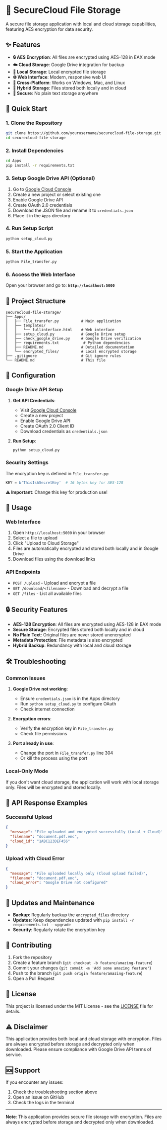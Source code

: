# 🔐 SecureCloud File Storage

A secure file storage application with local and cloud storage capabilities, featuring AES encryption for data security.

## ✨ Features

- **🔒 AES Encryption**: All files are encrypted using AES-128 in EAX mode
- **☁️ Cloud Storage**: Google Drive integration for backup
- **💾 Local Storage**: Local encrypted file storage
- **🌐 Web Interface**: Modern, responsive web UI
- **📱 Cross-Platform**: Works on Windows, Mac, and Linux
- **🔄 Hybrid Storage**: Files stored both locally and in cloud
- **🔐 Secure**: No plain text storage anywhere

## 🚀 Quick Start

### 1. Clone the Repository
```bash
git clone https://github.com/yourusername/securecloud-file-storage.git
cd securecloud-file-storage
```

### 2. Install Dependencies
```bash
cd Apps
pip install -r requirements.txt
```

### 3. Setup Google Drive API (Optional)
1. Go to [Google Cloud Console](https://console.cloud.google.com/)
2. Create a new project or select existing one
3. Enable Google Drive API
4. Create OAuth 2.0 credentials
5. Download the JSON file and rename it to `credentials.json`
6. Place it in the `Apps` directory

### 4. Run Setup Script
```bash
python setup_cloud.py
```

### 5. Start the Application
```bash
python File_transfer.py
```

### 6. Access the Web Interface
Open your browser and go to: **`http://localhost:5000`**

## 📁 Project Structure

```
securecloud-file-storage/
├── Apps/
│   ├── File_transfer.py          # Main application
│   ├── templates/
│   │   └── fullinterface.html    # Web interface
│   ├── setup_cloud.py            # Google Drive setup
│   ├── check_google_drive.py     # Google Drive verification
│   ├── requirements.txt           # Python dependencies
│   ├── README.md                 # Detailed documentation
│   └── encrypted_files/          # Local encrypted storage
├── .gitignore                    # Git ignore rules
└── README.md                     # This file
```

## 🔧 Configuration

### Google Drive API Setup

1. **Get API Credentials**:
   - Visit [Google Cloud Console](https://console.cloud.google.com/)
   - Create a new project
   - Enable Google Drive API
   - Create OAuth 2.0 Client ID
   - Download credentials as `credentials.json`

2. **Run Setup**:
   ```bash
   python setup_cloud.py
   ```

### Security Settings

The encryption key is defined in `File_transfer.py`:
```python
KEY = b'ThisIsASecretKey'  # 16 bytes key for AES-128
```

**⚠️ Important**: Change this key for production use!

## 🎯 Usage

### Web Interface

1. Open `http://localhost:5000` in your browser
2. Select a file to upload
3. Click "Upload to Cloud Storage"
4. Files are automatically encrypted and stored both locally and in Google Drive
5. Download files using the download links

### API Endpoints

- `POST /upload` - Upload and encrypt a file
- `GET /download/<filename>` - Download and decrypt a file
- `GET /files` - List all available files

## 🔒 Security Features

- **AES-128 Encryption**: All files are encrypted using AES-128 in EAX mode
- **Secure Storage**: Encrypted files stored both locally and in cloud
- **No Plain Text**: Original files are never stored unencrypted
- **Metadata Protection**: File metadata is also encrypted
- **Hybrid Backup**: Redundancy with local and cloud storage

## 🛠️ Troubleshooting

### Common Issues

1. **Google Drive not working**:
   - Ensure `credentials.json` is in the Apps directory
   - Run `python setup_cloud.py` to configure OAuth
   - Check internet connection

2. **Encryption errors**:
   - Verify the encryption key in `File_transfer.py`
   - Check file permissions

3. **Port already in use**:
   - Change the port in `File_transfer.py` line 304
   - Or kill the process using the port

### Local-Only Mode

If you don't want cloud storage, the application will work with local storage only. Files will be encrypted and stored locally.

## 📝 API Response Examples

### Successful Upload
```json
{
  "message": "File uploaded and encrypted successfully (Local + Cloud)",
  "filename": "document.pdf.enc",
  "cloud_id": "1ABC123DEF456"
}
```

### Upload with Cloud Error
```json
{
  "message": "File uploaded locally only (Cloud upload failed)",
  "filename": "document.pdf.enc",
  "cloud_error": "Google Drive not configured"
}
```

## 🔄 Updates and Maintenance

- **Backup**: Regularly backup the `encrypted_files` directory
- **Updates**: Keep dependencies updated with `pip install -r requirements.txt --upgrade`
- **Security**: Regularly rotate the encryption key

## 🤝 Contributing

1. Fork the repository
2. Create a feature branch (`git checkout -b feature/amazing-feature`)
3. Commit your changes (`git commit -m 'Add some amazing feature'`)
4. Push to the branch (`git push origin feature/amazing-feature`)
5. Open a Pull Request

## 📄 License

This project is licensed under the MIT License - see the [LICENSE](LICENSE) file for details.

## ⚠️ Disclaimer

This application provides both local and cloud storage with encryption. Files are always encrypted before storage and decrypted only when downloaded. Please ensure compliance with Google Drive API terms of service.

## 🆘 Support

If you encounter any issues:
1. Check the troubleshooting section above
2. Open an issue on GitHub
3. Check the logs in the terminal

---

**Note**: This application provides secure file storage with encryption. Files are always encrypted before storage and decrypted only when downloaded. 
